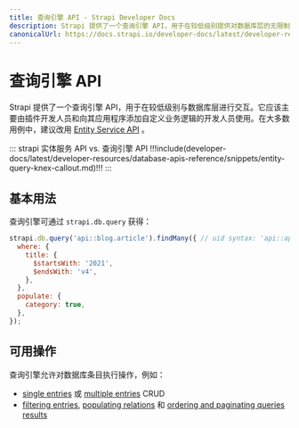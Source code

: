 ```yaml
---
title: 查询引擎 API - Strapi Developer Docs
description: Strapi 提供了一个查询引擎 API，用于在较低级别提供对数据库层的无限制内部访问。
canonicalUrl: https://docs.strapi.io/developer-docs/latest/developer-resources/database-apis-reference/query-engine-api.html
---
```


# 查询引擎 API

Strapi 提供了一个查询引擎 API，用于在较低级别与数据库层进行交互。它应该主要由插件开发人员和向其应用程序添加自定义业务逻辑的开发人员使用。在大多数用例中，建议改用 [Entity Service API](/developer-docs/latest/developer-resources/database-apis-reference/entity-service-api.md) 。

::: strapi 实体服务 API vs. 查询引擎 API
!!!include(developer-docs/latest/developer-resources/database-apis-reference/snippets/entity-query-knex-callout.md)!!!
:::

## 基本用法

查询引擎可通过 `strapi.db.query` 获得：

```js
strapi.db.query('api::blog.article').findMany({ // uid syntax: 'api::api-name.content-type-name'
  where: {
    title: {
      $startsWith: '2021',
      $endsWith: 'v4',
    },
  },
  populate: {
    category: true,
  },
});
```

## 可用操作

查询引擎允许对数据库条目执行操作，例如：

- [single entries](/developer-docs/latest/developer-resources/database-apis-reference/query-engine/single-operations.md) 或 [multiple entries](/developer-docs/latest/developer-resources/database-apis-reference/query-engine/bulk-operations.md) CRUD
- [filtering entries](/developer-docs/latest/developer-resources/database-apis-reference/query-engine/filtering.md), [populating relations](/developer-docs/latest/developer-resources/database-apis-reference/query-engine/populating.md) 和 [ordering and paginating queries results](/developer-docs/latest/developer-resources/database-apis-reference/query-engine/order-pagination.md)
